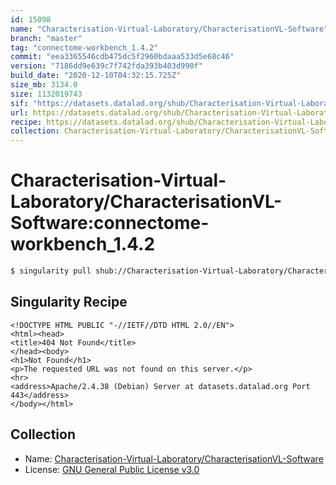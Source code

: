 ```yaml
---
id: 15098
name: "Characterisation-Virtual-Laboratory/CharacterisationVL-Software"
branch: "master"
tag: "connectome-workbench_1.4.2"
commit: "eea3365546cdb475dc5f2960bdaaa533d5e68c46"
version: "7186dd9e639c7f742fda393b403d990f"
build_date: "2020-12-10T04:32:15.725Z"
size_mb: 3134.0
size: 1132019743
sif: "https://datasets.datalad.org/shub/Characterisation-Virtual-Laboratory/CharacterisationVL-Software/connectome-workbench_1.4.2/2020-12-10-eea33655-7186dd9e/7186dd9e639c7f742fda393b403d990f.sif"
url: https://datasets.datalad.org/shub/Characterisation-Virtual-Laboratory/CharacterisationVL-Software/connectome-workbench_1.4.2/2020-12-10-eea33655-7186dd9e/
recipe: https://datasets.datalad.org/shub/Characterisation-Virtual-Laboratory/CharacterisationVL-Software/connectome-workbench_1.4.2/2020-12-10-eea33655-7186dd9e/Singularity
collection: Characterisation-Virtual-Laboratory/CharacterisationVL-Software
---
```


# Characterisation-Virtual-Laboratory/CharacterisationVL-Software:connectome-workbench_1.4.2

```bash
$ singularity pull shub://Characterisation-Virtual-Laboratory/CharacterisationVL-Software:connectome-workbench_1.4.2
```

## Singularity Recipe

```singularity
<!DOCTYPE HTML PUBLIC "-//IETF//DTD HTML 2.0//EN">
<html><head>
<title>404 Not Found</title>
</head><body>
<h1>Not Found</h1>
<p>The requested URL was not found on this server.</p>
<hr>
<address>Apache/2.4.38 (Debian) Server at datasets.datalad.org Port 443</address>
</body></html>
```

## Collection

 - Name: [Characterisation-Virtual-Laboratory/CharacterisationVL-Software](https://github.com/Characterisation-Virtual-Laboratory/CharacterisationVL-Software)
 - License: [GNU General Public License v3.0](https://api.github.com/licenses/gpl-3.0)

